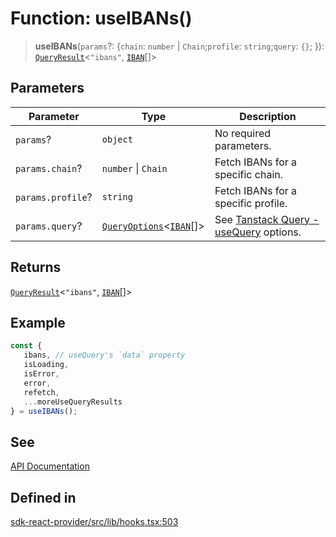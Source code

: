 # Function: useIBANs()

> **useIBANs**(`params`?: \{`chain`: `number` \| `Chain`;`profile`: `string`;`query`: `{}`; \}): [`QueryResult`](/docs/packages/sdk-react-provider/type-aliases/QueryResult.md)\<`"ibans"`, [`IBAN`](/docs/packages/sdk-react-provider/interfaces/IBAN.md)[]\>

## Parameters

| Parameter | Type | Description |
| ------ | ------ | ------ |
| `params`? | `object` | No required parameters. |
| `params.chain`? | `number` \| `Chain` | Fetch IBANs for a specific chain. |
| `params.profile`? | `string` | Fetch IBANs for a specific profile. |
| `params.query`? | [`QueryOptions`](/docs/packages/sdk-react-provider/type-aliases/QueryOptions.md)\<[`IBAN`](/docs/packages/sdk-react-provider/interfaces/IBAN.md)[]\> | See [Tanstack Query - useQuery](https://tanstack.com/query/latest/docs/framework/react/reference/useQuery) options. |

## Returns

[`QueryResult`](/docs/packages/sdk-react-provider/type-aliases/QueryResult.md)\<`"ibans"`, [`IBAN`](/docs/packages/sdk-react-provider/interfaces/IBAN.md)[]\>

## Example

```ts
const {
   ibans, // useQuery's `data` property
   isLoading,
   isError,
   error,
   refetch,
   ...moreUseQueryResults
} = useIBANs();
```

## See

[API Documentation](https://monerium.dev/api-docs-v2#tag/ibans/operation/ibans)

## Defined in

[sdk-react-provider/src/lib/hooks.tsx:503](https://github.com/monerium/js-monorepo/blob/main/packages/sdk-react-provider/src/lib/hooks.tsx#L503)
